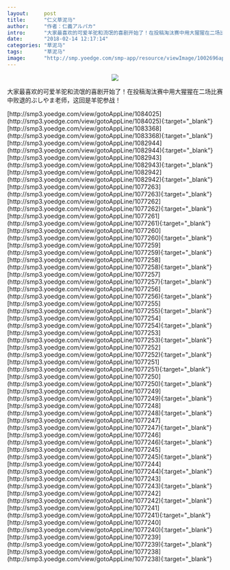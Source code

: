 ```yaml
---
layout:     post
title:      "仁义草泥马"
author:     "作者：仁義アルパカ"
intro:      "大家最喜欢的可爱羊驼和流氓的喜剧开始了！在投稿淘汰赛中用大猩猩在二场比赛中败退的ぶしやま老师，这回是羊驼参战！"
date:       "2018-02-14 12:17:14"
categories: "草泥马"
tags:       "草泥马"
image:      "http://smp.yoedge.com/smp-app/resource/viewImage/1002696appline.png"
---
```

<div style="text-align: center">
<p><img src="http://smp.yoedge.com/smp-app/resource/viewImage/1002696appline.png"/></p>
</div>
<p class="post-meta">
<span>大家最喜欢的可爱羊驼和流氓的喜剧开始了！在投稿淘汰赛中用大猩猩在二场比赛中败退的ぶしやま老师，这回是羊驼参战！</span>
</p>
[http://smp3.yoedge.com/view/gotoAppLine/1084025](http://smp3.yoedge.com/view/gotoAppLine/1084025){:target="_blank"}
[http://smp3.yoedge.com/view/gotoAppLine/1083368](http://smp3.yoedge.com/view/gotoAppLine/1083368){:target="_blank"}
[http://smp3.yoedge.com/view/gotoAppLine/1082944](http://smp3.yoedge.com/view/gotoAppLine/1082944){:target="_blank"}
[http://smp3.yoedge.com/view/gotoAppLine/1082943](http://smp3.yoedge.com/view/gotoAppLine/1082943){:target="_blank"}
[http://smp3.yoedge.com/view/gotoAppLine/1082942](http://smp3.yoedge.com/view/gotoAppLine/1082942){:target="_blank"}
[http://smp3.yoedge.com/view/gotoAppLine/1077263](http://smp3.yoedge.com/view/gotoAppLine/1077263){:target="_blank"}
[http://smp3.yoedge.com/view/gotoAppLine/1077262](http://smp3.yoedge.com/view/gotoAppLine/1077262){:target="_blank"}
[http://smp3.yoedge.com/view/gotoAppLine/1077261](http://smp3.yoedge.com/view/gotoAppLine/1077261){:target="_blank"}
[http://smp3.yoedge.com/view/gotoAppLine/1077260](http://smp3.yoedge.com/view/gotoAppLine/1077260){:target="_blank"}
[http://smp3.yoedge.com/view/gotoAppLine/1077259](http://smp3.yoedge.com/view/gotoAppLine/1077259){:target="_blank"}
[http://smp3.yoedge.com/view/gotoAppLine/1077258](http://smp3.yoedge.com/view/gotoAppLine/1077258){:target="_blank"}
[http://smp3.yoedge.com/view/gotoAppLine/1077257](http://smp3.yoedge.com/view/gotoAppLine/1077257){:target="_blank"}
[http://smp3.yoedge.com/view/gotoAppLine/1077256](http://smp3.yoedge.com/view/gotoAppLine/1077256){:target="_blank"}
[http://smp3.yoedge.com/view/gotoAppLine/1077255](http://smp3.yoedge.com/view/gotoAppLine/1077255){:target="_blank"}
[http://smp3.yoedge.com/view/gotoAppLine/1077254](http://smp3.yoedge.com/view/gotoAppLine/1077254){:target="_blank"}
[http://smp3.yoedge.com/view/gotoAppLine/1077253](http://smp3.yoedge.com/view/gotoAppLine/1077253){:target="_blank"}
[http://smp3.yoedge.com/view/gotoAppLine/1077252](http://smp3.yoedge.com/view/gotoAppLine/1077252){:target="_blank"}
[http://smp3.yoedge.com/view/gotoAppLine/1077251](http://smp3.yoedge.com/view/gotoAppLine/1077251){:target="_blank"}
[http://smp3.yoedge.com/view/gotoAppLine/1077250](http://smp3.yoedge.com/view/gotoAppLine/1077250){:target="_blank"}
[http://smp3.yoedge.com/view/gotoAppLine/1077249](http://smp3.yoedge.com/view/gotoAppLine/1077249){:target="_blank"}
[http://smp3.yoedge.com/view/gotoAppLine/1077248](http://smp3.yoedge.com/view/gotoAppLine/1077248){:target="_blank"}
[http://smp3.yoedge.com/view/gotoAppLine/1077247](http://smp3.yoedge.com/view/gotoAppLine/1077247){:target="_blank"}
[http://smp3.yoedge.com/view/gotoAppLine/1077246](http://smp3.yoedge.com/view/gotoAppLine/1077246){:target="_blank"}
[http://smp3.yoedge.com/view/gotoAppLine/1077245](http://smp3.yoedge.com/view/gotoAppLine/1077245){:target="_blank"}
[http://smp3.yoedge.com/view/gotoAppLine/1077244](http://smp3.yoedge.com/view/gotoAppLine/1077244){:target="_blank"}
[http://smp3.yoedge.com/view/gotoAppLine/1077243](http://smp3.yoedge.com/view/gotoAppLine/1077243){:target="_blank"}
[http://smp3.yoedge.com/view/gotoAppLine/1077242](http://smp3.yoedge.com/view/gotoAppLine/1077242){:target="_blank"}
[http://smp3.yoedge.com/view/gotoAppLine/1077241](http://smp3.yoedge.com/view/gotoAppLine/1077241){:target="_blank"}
[http://smp3.yoedge.com/view/gotoAppLine/1077240](http://smp3.yoedge.com/view/gotoAppLine/1077240){:target="_blank"}
[http://smp3.yoedge.com/view/gotoAppLine/1077239](http://smp3.yoedge.com/view/gotoAppLine/1077239){:target="_blank"}
[http://smp3.yoedge.com/view/gotoAppLine/1077238](http://smp3.yoedge.com/view/gotoAppLine/1077238){:target="_blank"}



